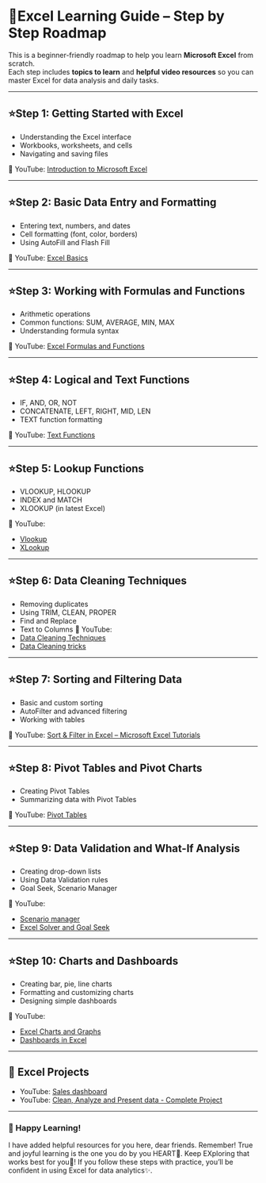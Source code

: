# 📗Excel Learning Guide – Step by Step Roadmap

This is a beginner-friendly roadmap to help you learn **Microsoft Excel** from scratch.  
Each step includes **topics to learn** and **helpful video resources** so you can master Excel for data analysis and daily tasks.

---

## ⭐Step 1: Getting Started with Excel
- Understanding the Excel interface
- Workbooks, worksheets, and cells
- Navigating and saving files

🎥 YouTube: [Introduction to Microsoft Excel](https://youtu.be/fcbB0nkDik8)

---

## ⭐Step 2: Basic Data Entry and Formatting
- Entering text, numbers, and dates
- Cell formatting (font, color, borders)
- Using AutoFill and Flash Fill

🎥 YouTube: [Excel Basics](https://youtu.be/LgXzzu68j7M)

---

## ⭐Step 3: Working with Formulas and Functions
- Arithmetic operations
- Common functions: SUM, AVERAGE, MIN, MAX
- Understanding formula syntax

🎥 YouTube: [Excel Formulas and Functions](https://youtu.be/Y8xhrUa3KH4)

---

## ⭐Step 4: Logical and Text Functions
- IF, AND, OR, NOT
- CONCATENATE, LEFT, RIGHT, MID, LEN
- TEXT function formatting

🎥 YouTube: [Text Functions](https://youtu.be/thvE8Eg-Pqg)

---

## ⭐Step 5: Lookup Functions
- VLOOKUP, HLOOKUP
- INDEX and MATCH
- XLOOKUP (in latest Excel)

🎥 YouTube: 
-  [Vlookup](https://youtu.be/8rtvDQVQaA0)   
-  [XLookup](https://youtu.be/YyhJe5tMq58)

---

## ⭐Step 6: Data Cleaning Techniques
- Removing duplicates
- Using TRIM, CLEAN, PROPER
- Find and Replace
- Text to Columns
🎥 YouTube:
- [Data Cleaning Techniques](https://youtu.be/q7EpoOwBcnM)
- [Data Cleaning tricks](https://youtu.be/SNVjndgWBlw?list=PLmejDGrsgFyAjJtHYLu2iMCi1J4zT0VMh)

---

## ⭐Step 7: Sorting and Filtering Data
- Basic and custom sorting
- AutoFilter and advanced filtering
- Working with tables

🎥 YouTube: [Sort & Filter in Excel – Microsoft Excel Tutorials](https://www.youtube.com/watch?v=6zDFgW5KgUs)

---

## ⭐Step 8: Pivot Tables and Pivot Charts
- Creating Pivot Tables
- Summarizing data with Pivot Tables

🎥 YouTube: [Pivot Tables](https://youtu.be/zuSNd1ZMfBI)

---

## ⭐Step 9: Data Validation and What-If Analysis
- Creating drop-down lists
- Using Data Validation rules
- Goal Seek, Scenario Manager

🎥 YouTube: 
- [Scenario manager](https://youtu.be/xGH9ukN1SHg)   
- [Excel Solver and Goal Seek](https://youtu.be/UD9e-gQCQsE)
             
---

## ⭐Step 10: Charts and Dashboards
- Creating bar, pie, line charts
- Formatting and customizing charts
- Designing simple dashboards

🎥 YouTube:
- [Excel Charts and Graphs](https://youtu.be/eHtZrIb0oWY)  
- [Dashboards in Excel](https://youtu.be/MTlQvyNQ3PM)

---

## 🌟 Excel Projects
- YouTube: [Sales dashboard](https://youtu.be/gTK5rNhWJyA) 
- YouTube: [Clean, Analyze and Present data - Complete Project](https://youtu.be/H6k28jhclwI)

---

### 🙌 Happy Learning!
I have added helpful resources for you here, dear friends. 
Remember! True and joyful learning is the one you do by you HEART🌷. Keep EXploring that works best for you🤍!
If you follow these steps with practice, you’ll be confident in using Excel for data analytics✨.

